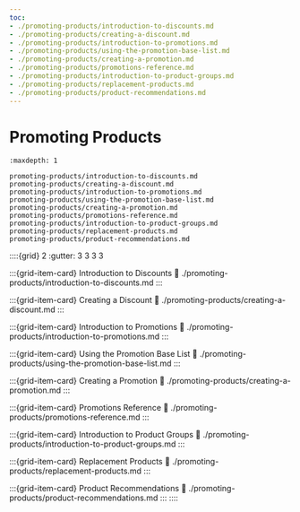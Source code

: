 ```yaml
---
toc:
- ./promoting-products/introduction-to-discounts.md
- ./promoting-products/creating-a-discount.md
- ./promoting-products/introduction-to-promotions.md
- ./promoting-products/using-the-promotion-base-list.md
- ./promoting-products/creating-a-promotion.md
- ./promoting-products/promotions-reference.md
- ./promoting-products/introduction-to-product-groups.md
- ./promoting-products/replacement-products.md
- ./promoting-products/product-recommendations.md
---
```

# Promoting Products

```{toctree}
:maxdepth: 1

promoting-products/introduction-to-discounts.md
promoting-products/creating-a-discount.md
promoting-products/introduction-to-promotions.md
promoting-products/using-the-promotion-base-list.md
promoting-products/creating-a-promotion.md
promoting-products/promotions-reference.md
promoting-products/introduction-to-product-groups.md
promoting-products/replacement-products.md
promoting-products/product-recommendations.md
```

::::{grid} 2
:gutter: 3 3 3 3

:::{grid-item-card}  Introduction to Discounts
:link: ./promoting-products/introduction-to-discounts.md
:::

:::{grid-item-card}  Creating a Discount
:link: ./promoting-products/creating-a-discount.md
:::

:::{grid-item-card}  Introduction to Promotions
:link: ./promoting-products/introduction-to-promotions.md
:::

:::{grid-item-card}  Using the Promotion Base List
:link: ./promoting-products/using-the-promotion-base-list.md
:::

:::{grid-item-card}  Creating a Promotion
:link: ./promoting-products/creating-a-promotion.md
:::

:::{grid-item-card}  Promotions Reference
:link: ./promoting-products/promotions-reference.md
:::

:::{grid-item-card}  Introduction to Product Groups
:link: ./promoting-products/introduction-to-product-groups.md
:::

:::{grid-item-card}  Replacement Products
:link: ./promoting-products/replacement-products.md
:::

:::{grid-item-card}  Product Recommendations
:link: ./promoting-products/product-recommendations.md
:::
::::
